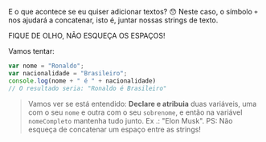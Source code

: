 E o que acontece se eu quiser adicionar textos? :hushed:
Neste caso, o símbolo `+` nos ajudará a concatenar, isto é, juntar nossas strings de texto.

FIQUE DE OLHO, NÃO ESQUEÇA OS ESPAÇOS!


Vamos tentar:

```javascript
var nome = "Ronaldo";
var nacionalidade = "Brasileiro";
console.log(nome + " é " + nacionalidade) 
// O resultado seria: "Ronaldo é Brasileiro"
```
> Vamos ver se está entendido: **Declare e atribuia** duas variáveis, uma com o seu `nome` e outra com o seu `sobrenome`, e então na variável` nomeCompleto` mantenha tudo junto. Ex .: "Elon Musk". 
PS: Não esqueça de concatenar um  espaço entre as strings!
